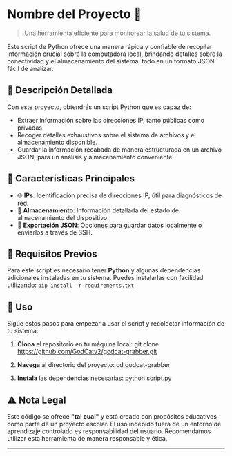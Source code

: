 # Nombre del Proyecto 🌟

> Una herramienta eficiente para monitorear la salud de tu sistema.

Este script de Python ofrece una manera rápida y confiable de recopilar información crucial sobre la computadora local, brindando detalles sobre la conectividad y el almacenamiento del sistema, todo en un formato JSON fácil de analizar.

## 📜 Descripción Detallada

Con este proyecto, obtendrás un script Python que es capaz de:
- Extraer información sobre las direcciones IP, tanto públicas como privadas.
- Recoger detalles exhaustivos sobre el sistema de archivos y el almacenamiento disponible.
- Guardar la información recabada de manera estructurada en un archivo JSON, para un análisis y almacenamiento conveniente.

## 🌟 Características Principales

- 🌐 **IPs**: Identificación precisa de direcciones IP, útil para diagnósticos de red.
- 💾 **Almacenamiento**: Información detallada del estado de almacenamiento del dispositivo.
- 📁 **Exportación JSON**: Opciones para guardar datos localmente o enviarlos a través de SSH.

## 🔧 Requisitos Previos

Para este script es necesario tener **Python** y algunas dependencias adicionales instaladas en tu sistema. Puedes instalarlas con facilidad utilizando:
                `pip install -r requirements.txt`

## 🚀 Uso

Sigue estos pasos para empezar a usar el script y recolectar información de tu sistema:

1. **Clona** el repositorio en tu máquina local:
git clone https://github.com/GodCatv2/godcat-grabber.git

2. **Navega** al directorio del proyecto:
cd godcat-grabber

3. **Instala** las dependencias necesarias:
python script.py


## ⚠️ Nota Legal

Este código se ofrece **"tal cual"** y está creado con propósitos educativos como parte de un proyecto escolar. El uso indebido fuera de un entorno de aprendizaje controlado es responsabilidad del usuario. Recomendamos utilizar esta herramienta de manera responsable y ética.

---
